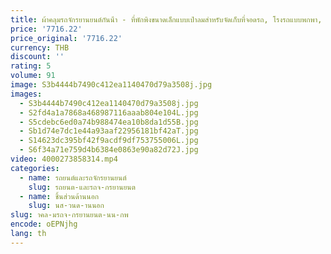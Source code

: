 ```yaml
---
title: ผ้าคลุมรถจักรยานยนต์กันน้ํา - ที่พักพิงขนาดเล็กแบบเป่าลมสําหรับจัดเก็บที่จอดรถ, โรงรถแบบพกพา, ป้องกันรังสียูวี, ทุกสภาพอากาศ
price: '7716.22'
price_original: '7716.22'
currency: THB
discount: ''
rating: 5
volume: 91
image: S3b4444b7490c412ea1140470d79a3508j.jpg
images:
  - S3b4444b7490c412ea1140470d79a3508j.jpg
  - S2fd4a1a7868a468987116aaab804e104L.jpg
  - S5cdebc6ed0a74b988474ea10b8da1d55B.jpg
  - Sb1d74e7dc1e44a93aaf22956181bf42aT.jpg
  - S14623dc395bf42f9acdf9df753755006L.jpg
  - S6f34a71e759d4b6384e0863e90a82d72J.jpg
video: 4000273858314.mp4
categories:
  - name: รถยนต์และรถจักรยานยนต์
    slug: รถยนต-และรถจ-กรยานยนต
  - name: ชิ้นส่วนด้านนอก
    slug: นส-วนด-านนอก
slug: าคล-มรถจ-กรยานยนต-นน-กพ
encode: oEPNjhg
lang: th
---
```

  